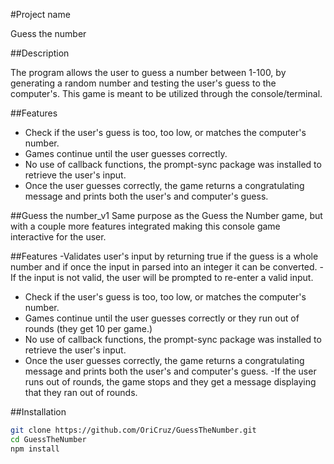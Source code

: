 #Project name

Guess the number

##Description

The program allows the user to guess a number between 1-100, by generating a random number and testing the user's guess to the computer's. This game is meant to be utilized through the console/terminal. 

##Features

- Check if the user's guess is too, too low, or matches the computer's number. 
- Games continue until the user guesses correctly. 
- No use of callback functions, the prompt-sync package was installed to retrieve the user's input. 
- Once the user guesses correctly, the game returns a congratulating message and prints both the user's and computer's guess. 

##Guess the number_v1
Same purpose as the Guess the Number game, but with a couple more features integrated making this console game interactive for the user.

##Features 
-Validates user's input by returning true if the guess is a whole number and if once the input in parsed into an integer it can be converted. 
-If the input is not valid, the user will be prompted to re-enter a valid input. 
- Check if the user's guess is too, too low, or matches the computer's number. 
- Games continue until the user guesses correctly or they run out of rounds (they get 10 per game.)
- No use of callback functions, the prompt-sync package was installed to retrieve the user's input. 
- Once the user guesses correctly, the game returns a congratulating message and prints both the user's and computer's guess. 
-If the user runs out of rounds, the game stops and they get a message displaying that they ran out of rounds. 

##Installation 
```bash
git clone https://github.com/OriCruz/GuessTheNumber.git
cd GuessTheNumber
npm install
